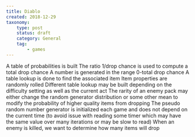 ```yaml
---
title: Diablo
created: 2018-12-29
taxonomy:
    type: post
    status: draft
    category: General
    tag:
        - games
---
```


A table of probabilities is built
The ratio 1/drop chance is used to compute a total drop chance
A number is generated in the range 0-total drop chance
A table lookup is done to find the associated item
Item properties are randomly rolled
Different table lookup may be built depending on the difficulty setting as well as the current act
The rarity of an enemy pack may either change the random generator distribution or some other mean to modify the probability of higher quality items from dropping
The pseudo random number generator is initialized each game and does not depend on the current time (to avoid issue with reading some timer which may have the same value over many iterations or may be slow to read)
When an enemy is killed, we want to determine how many items will drop
